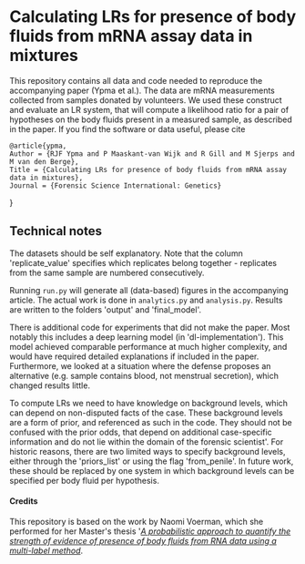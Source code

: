 # Calculating LRs for presence of body fluids from mRNA assay data in mixtures

This repository contains all data and code needed to reproduce the accompanying 
paper (Ypma et al.).
The data are mRNA measurements collected from samples donated by volunteers. 
We used these construct and evaluate an LR system, that will compute a likelihood ratio
for a pair of hypotheses on the body fluids present in a measured sample, 
as described in the paper. If you find the software or data useful, please cite


    @article{ypma,
	Author = {RJF Ypma and P Maaskant-van Wijk and R Gill and M Sjerps and M van den Berge},
	Title = {Calculating LRs for presence of body fluids from mRNA assay data in mixtures},
    Journal = {Forensic Science International: Genetics}
}

## Technical notes
The datasets should be self explanatory. Note that the column 'replicate_value' specifies
which replicates belong together - replicates from the same sample are numbered consecutively.

Running `run.py` will generate all (data-based) figures in the accompanying article. 
The actual work is done in `analytics.py` and `analysis.py`.
Results are written to the folders 'output' and 'final_model'.

There is additional code for experiments that did not make the paper. Most notably this includes a
deep learning model (in 'dl-implementation'). This model achieved comparable performance at much 
higher complexity, and would have required detailed explanations if included in the paper. 
Furthermore, we looked at a situation where the defense proposes an alternative (e.g. 
sample contains blood, not menstrual secretion), which changed results little.

To compute LRs we need to have knowledge on background levels, which can depend
on non-disputed facts of the case. These background levels are a form of prior, and referenced as such
in the code. They should not be confused with the prior odds, that depend on 
additional case-specific information and do not lie within the domain of 
the forensic scientist'. 
For historic reasons, there are two limited ways to specify background levels,
either through the 'priors_list' or using the flag 'from_penile'. In future work, these should be replaced
by one system in which background levels can be specified per body fluid per hypothesis.

#### Credits    
This repository is based on the work by Naomi Voerman, which she performed for 
her Master's thesis '[_A probabilistic approach to quantify the strength of evidence of presence of body fluids from RNA 
data using a multi-label method_][1]. 

[1]: https://www.universiteitleiden.nl/binaries/content/assets/science/mi/scripties/statscience/2019-2020/finalversion_masterthesis_naomivoerman_s2072661.pdf

